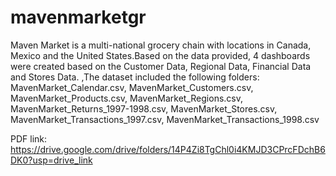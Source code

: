 # mavenmarketgr
Maven Market is a multi-national grocery chain with locations in Canada, Mexico and the United States.Based on the data provided, 4 dashboards were created based on the Customer Data, Regional Data, Financial Data and Stores Data. 
,The dataset included the following folders: MavenMarket_Calendar.csv, MavenMarket_Customers.csv, MavenMarket_Products.csv, MavenMarket_Regions.csv, MavenMarket_Returns_1997-1998.csv, MavenMarket_Stores.csv, MavenMarket_Transactions_1997.csv, MavenMarket_Transactions_1998.csv

PDF link: https://drive.google.com/drive/folders/14P4Zi8TgChl0i4KMJD3CPrcFDchB6DK0?usp=drive_link
